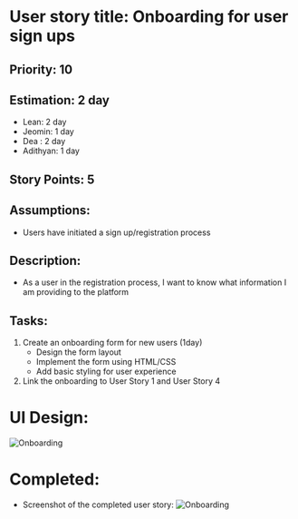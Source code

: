 # User story title: Onboarding for user sign ups

## Priority: 10 

## Estimation: 2 day
- Lean: 2 day
- Jeomin: 1 day
- Dea : 2 day
- Adithyan: 1 day

## Story Points: 5

## Assumptions:
- Users have initiated a sign up/registration process

## Description: 
- As a user in the registration process, I want to know what information I am providing to the platform

## Tasks:
1. Create an onboarding form for new users (1day)
    - Design the form layout
    - Implement the form using HTML/CSS
    - Add basic styling for user experience
2. Link the onboarding to User Story 1 and User Story 4

# UI Design:
![Onboarding](https://github.com/user-attachments/assets/c97050c0-536e-4f7d-a7c3-63ebc2cb21b9)


# Completed:
* Screenshot of the completed user story:
![Onboarding](https://github.com/user-attachments/assets/386a1fab-9f76-47f1-b877-42b4daad266f)

